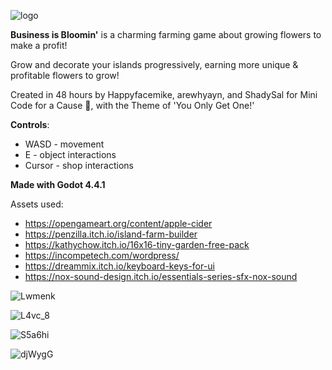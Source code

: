 ![logo](https://github.com/user-attachments/assets/482189d0-5f22-4169-9850-e10e68a2c396)

**Business is Bloomin'** is a charming farming game about growing flowers to make a profit! 

Grow and decorate your islands progressively, earning more unique & profitable flowers to grow! 

Created in 48 hours by Happyfacemike, arewhyayn, and ShadySal for Mini Code for a Cause 💙, with the Theme of 'You Only Get One!'

**Controls**:
- WASD - movement
- E - object interactions
- Cursor - shop interactions

**Made with Godot 4.4.1**

Assets used:

- https://opengameart.org/content/apple-cider
- https://penzilla.itch.io/island-farm-builder
- https://kathychow.itch.io/16x16-tiny-garden-free-pack
- https://incompetech.com/wordpress/
- https://dreammix.itch.io/keyboard-keys-for-ui 
- https://nox-sound-design.itch.io/essentials-series-sfx-nox-sound

![Lwmenk](https://github.com/user-attachments/assets/8fce67d3-33c0-4e35-8f03-3efe69ad3e7f)

![L4vc_8](https://github.com/user-attachments/assets/2f56c4cc-9303-485a-af99-8dad8066bede)

![S5a6hi](https://github.com/user-attachments/assets/ef2ac7fc-bbbc-4cfe-be21-10d5013cf80e)

![djWygG](https://github.com/user-attachments/assets/4560ce86-39ec-4d4b-9c68-40b3a0614e51)
